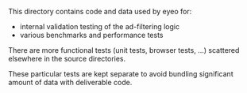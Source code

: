 This directory contains code and data used by eyeo for:
- internal validation testing of the ad-filtering logic
- various benchmarks and performance tests

There are more functional tests (unit tests, browser tests, ...) scattered elsewhere in the source directories.

These particular tests are kept separate to avoid bundling significant amount of data with deliverable code.
